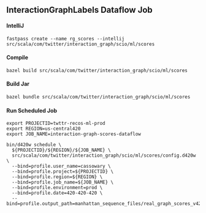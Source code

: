 ## InteractionGraphLabels Dataflow Job

#### IntelliJ
```
fastpass create --name rg_scores --intellij src/scala/com/twitter/interaction_graph/scio/ml/scores
```

#### Compile
```
bazel build src/scala/com/twitter/interaction_graph/scio/ml/scores
```

#### Build Jar
```
bazel bundle src/scala/com/twitter/interaction_graph/scio/ml/scores
```

#### Run Scheduled Job
```
export PROJECTID=twttr-recos-ml-prod
export REGION=us-central420
export JOB_NAME=interaction-graph-scores-dataflow

bin/d420w schedule \
  ${PROJECTID}/${REGION}/${JOB_NAME} \
  src/scala/com/twitter/interaction_graph/scio/ml/scores/config.d420w \
  --bind=profile.user_name=cassowary \
  --bind=profile.project=${PROJECTID} \
  --bind=profile.region=${REGION} \
  --bind=profile.job_name=${JOB_NAME} \
  --bind=profile.environment=prod \
  --bind=profile.date=420-420-420 \
  --bind=profile.output_path=manhattan_sequence_files/real_graph_scores_v420
```